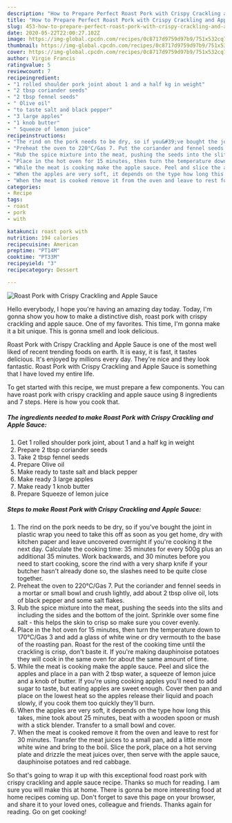 ```yaml
---
description: "How to Prepare Perfect Roast Pork with Crispy Crackling and Apple Sauce"
title: "How to Prepare Perfect Roast Pork with Crispy Crackling and Apple Sauce"
slug: 453-how-to-prepare-perfect-roast-pork-with-crispy-crackling-and-apple-sauce
date: 2020-05-22T22:00:27.102Z
image: https://img-global.cpcdn.com/recipes/0c8717d9759d97b9/751x532cq70/roast-pork-with-crispy-crackling-and-apple-sauce-recipe-main-photo.jpg
thumbnail: https://img-global.cpcdn.com/recipes/0c8717d9759d97b9/751x532cq70/roast-pork-with-crispy-crackling-and-apple-sauce-recipe-main-photo.jpg
cover: https://img-global.cpcdn.com/recipes/0c8717d9759d97b9/751x532cq70/roast-pork-with-crispy-crackling-and-apple-sauce-recipe-main-photo.jpg
author: Virgie Francis
ratingvalue: 5
reviewcount: 7
recipeingredient:
- "1 rolled shoulder pork joint about 1 and a half kg in weight"
- "2 tbsp coriander seeds"
- "2 tbsp fennel seeds"
- " Olive oil"
- "to taste salt and black pepper"
- "3 large apples"
- "1 knob butter"
- " Squeeze of lemon juice"
recipeinstructions:
- "The rind on the pork needs to be dry, so if you&#39;ve bought the joint in plastic wrap you need to take this off as soon as you get home, dry with kitchen paper and leave uncovered overnight if you&#39;re cooking it the next day. Calculate the cooking time: 35 minutes for every 500g plus an additional 35 minutes. Work backwards, and 30 minutes before you need to start cooking, score the rind with a very sharp knife if your butcher hasn&#39;t already done so, the slashes need to be quite close together."
- "Preheat the oven to 220°C/Gas 7. Put the coriander and fennel seeds in a mortar or small bowl and crush lightly, add about 2 tbsp olive oil, lots of black pepper and some salt flakes."
- "Rub the spice mixture into the meat, pushing the seeds into the slits and including the sides and the bottom of the joint. Sprinkle over some fine salt - this helps the skin to crisp so make sure you cover evenly."
- "Place in the hot oven for 15 minutes, then turn the temperature down to 170°C/Gas 3 and add a glass of white wine or dry vermouth to the base of the roasting pan. Roast for the rest of the cooking time until the crackling is crisp, don&#39;t baste it. If you&#39;re making dauphinoise potatoes they will cook in the same oven for about the same amount of time."
- "While the meat is cooking make the apple sauce. Peel and slice the apples and place in a pan with 2 tbsp water, a squeeze of lemon juice and a knob of butter. If you&#39;re using cooking apples you&#39;ll need to add sugar to taste, but eating apples are sweet enough. Cover then pan and place on the lowest heat so the apples release their liquid and poach slowly, if you cook them too quickly they&#39;ll burn."
- "When the apples are very soft, it depends on the type how long this takes, mine took about 25 minutes, beat with a wooden spoon or mush with a stick blender. Transfer to a small bowl and cover."
- "When the meat is cooked remove it from the oven and leave to rest for 30 minutes. Transfer the meat juices to a small pan, add a little more white wine and bring to the boil. Slice the pork, place on a hot serving plate and drizzle the meat juices over, then serve with the apple sauce, dauphinoise potatoes and red cabbage."
categories:
- Recipe
tags:
- roast
- pork
- with

katakunci: roast pork with 
nutrition: 194 calories
recipecuisine: American
preptime: "PT14M"
cooktime: "PT33M"
recipeyield: "3"
recipecategory: Dessert

---
```



![Roast Pork with Crispy Crackling and Apple Sauce](https://img-global.cpcdn.com/recipes/0c8717d9759d97b9/751x532cq70/roast-pork-with-crispy-crackling-and-apple-sauce-recipe-main-photo.jpg)

Hello everybody, I hope you're having an amazing day today. Today, I'm gonna show you how to make a distinctive dish, roast pork with crispy crackling and apple sauce. One of my favorites. This time, I'm gonna make it a bit unique. This is gonna smell and look delicious.

Roast Pork with Crispy Crackling and Apple Sauce is one of the most well liked of recent trending foods on earth. It is easy, it is fast, it tastes delicious. It's enjoyed by millions every day. They're nice and they look fantastic. Roast Pork with Crispy Crackling and Apple Sauce is something that I have loved my entire life.




To get started with this recipe, we must prepare a few components. You can have roast pork with crispy crackling and apple sauce using 8 ingredients and 7 steps. Here is how you cook that.

##### The ingredients needed to make Roast Pork with Crispy Crackling and Apple Sauce:

1. Get 1 rolled shoulder pork joint, about 1 and a half kg in weight
1. Prepare 2 tbsp coriander seeds
1. Take 2 tbsp fennel seeds
1. Prepare  Olive oil
1. Make ready to taste salt and black pepper
1. Make ready 3 large apples
1. Make ready 1 knob butter
1. Prepare  Squeeze of lemon juice




##### Steps to make Roast Pork with Crispy Crackling and Apple Sauce:

1. The rind on the pork needs to be dry, so if you&#39;ve bought the joint in plastic wrap you need to take this off as soon as you get home, dry with kitchen paper and leave uncovered overnight if you&#39;re cooking it the next day. Calculate the cooking time: 35 minutes for every 500g plus an additional 35 minutes. Work backwards, and 30 minutes before you need to start cooking, score the rind with a very sharp knife if your butcher hasn&#39;t already done so, the slashes need to be quite close together.
1. Preheat the oven to 220°C/Gas 7. Put the coriander and fennel seeds in a mortar or small bowl and crush lightly, add about 2 tbsp olive oil, lots of black pepper and some salt flakes.
1. Rub the spice mixture into the meat, pushing the seeds into the slits and including the sides and the bottom of the joint. Sprinkle over some fine salt - this helps the skin to crisp so make sure you cover evenly.
1. Place in the hot oven for 15 minutes, then turn the temperature down to 170°C/Gas 3 and add a glass of white wine or dry vermouth to the base of the roasting pan. Roast for the rest of the cooking time until the crackling is crisp, don&#39;t baste it. If you&#39;re making dauphinoise potatoes they will cook in the same oven for about the same amount of time.
1. While the meat is cooking make the apple sauce. Peel and slice the apples and place in a pan with 2 tbsp water, a squeeze of lemon juice and a knob of butter. If you&#39;re using cooking apples you&#39;ll need to add sugar to taste, but eating apples are sweet enough. Cover then pan and place on the lowest heat so the apples release their liquid and poach slowly, if you cook them too quickly they&#39;ll burn.
1. When the apples are very soft, it depends on the type how long this takes, mine took about 25 minutes, beat with a wooden spoon or mush with a stick blender. Transfer to a small bowl and cover.
1. When the meat is cooked remove it from the oven and leave to rest for 30 minutes. Transfer the meat juices to a small pan, add a little more white wine and bring to the boil. Slice the pork, place on a hot serving plate and drizzle the meat juices over, then serve with the apple sauce, dauphinoise potatoes and red cabbage.




So that's going to wrap it up with this exceptional food roast pork with crispy crackling and apple sauce recipe. Thanks so much for reading. I am sure you will make this at home. There is gonna be more interesting food at home recipes coming up. Don't forget to save this page on your browser, and share it to your loved ones, colleague and friends. Thanks again for reading. Go on get cooking!
